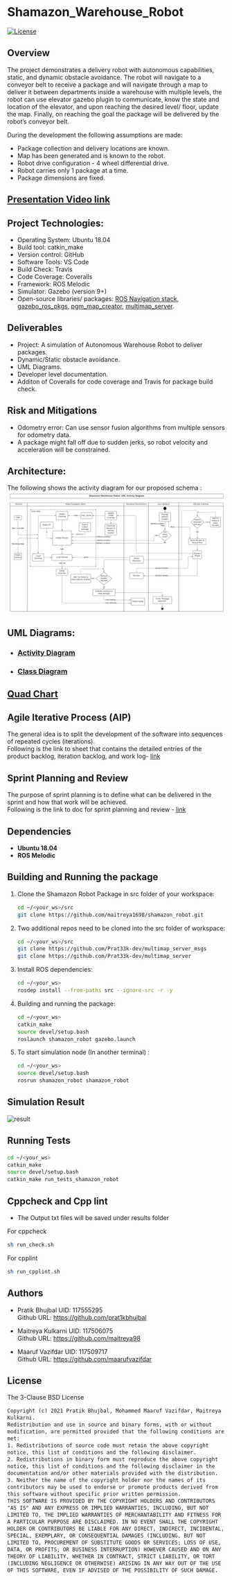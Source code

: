 # Shamazon_Warehouse_Robot
[![License](https://img.shields.io/badge/License-BSD%203--Clause-blue.svg)](https://opensource.org/licenses/BSD-3-Clause)

## Overview
The project demonstrates a delivery robot with autonomous capabilities, static, and dynamic obstacle avoidance. The robot will navigate to a conveyor belt to receive a package and will navigate through a map to deliver it between departments inside a warehouse with multiple levels, the robot can use elevator gazebo plugin to communicate, know the state and location of the elevator, and upon reaching the desired level/ floor, update the map. Finally, on reaching the goal the package will be delivered by the robot’s conveyor belt.

During the development the following assumptions
are made:
- Package collection and delivery locations are known.
- Map has been generated and is known to the robot.
- Robot drive configuration - 4 wheel differential drive.
- Robot carries only 1 package at a time.
- Package dimensions are fixed.

## [Presentation Video link](https://drive.google.com/file/d/1NzI3LVkqqi4rIJxv15HFPzumJXbBZcDZ/view?usp=sharing)

## Project Technologies:
- Operating System: Ubuntu 18.04
- Build tool: catkin_make
- Version control: GitHub
- Software Tools: VS Code
- Build Check: Travis
- Code Coverage: Coveralls
- Framework: ROS Melodic
- Simulator: Gazebo (version 9+)
- Open-source libraries/ packages: [ROS Navigation stack](https://github.com/ros-planning/navigation/tree/melodic-devel), [ gazebo_ros_pkgs](https://github.com/ros-simulation/gazebo_ros_pkgs/tree/melodic-devel), [ pgm_map_creator](https://github.com/hyfan1116/pgm_map_creator), [ multimap_server](https://github.com/RobotnikAutomation/multimap_server
).

## Deliverables
- Project: A simulation of Autonomous Warehouse Robot to deliver packages.
- Dynamic/Static obstacle avoidance.
- UML Diagrams.
- Developer level documentation.
- Additon of Coveralls for code coverage and Travis for package build check.

## Risk and Mitigations
- Odometry error: Can use sensor fusion algorithms from multiple sensors for odometry data.
- A package might fall off due to sudden jerks, so robot velocity and acceleration will be constrained.

## Architecture:
The following shows the activity diagram for our proposed schema :  
<img  alt="ad"  src="UML/final/ad.png" />  
## UML Diagrams:
- ### [Activity Diagram](UML/final/ActivityDiagram.pdf)
- ### [Class Diagram](UML/final/ClassDiagram.pdf)

## [Quad Chart](/quadchart.pdf)  

## Agile Iterative Process (AIP) 
The general idea is to split the development of the software into sequences of repeated cycles (iterations).  
Following is the link to sheet that contains the detailed entries of the  product backlog, iteration backlog, and work log- [link](https://docs.google.com/spreadsheets/d/18Xq4BVFL68C6Wvr2qXAJ81NjCmKPvWJj-AAwVcG0ChA/edit#gid=0)

## Sprint Planning and Review
The purpose of sprint planning is to define what can be delivered in the sprint and how that work will be achieved.  
Following is the link to doc for sprint planning and review - [link](https://docs.google.com/document/d/1AmzMY3f8XwVzfqlMO0ibq1iekdNcpcQLZXXCRKqJ8bo/edit)


## Dependencies

- **Ubuntu 18.04**
- **ROS Melodic** 


## Building and Running the package
1. Clone the Shamazon Robot Package in src folder of your workspace:
    ```bash
    cd ~/<your_ws>/src
    git clone https://github.com/maitreya1698/shamazon_robot.git
    ```
2. Two additional repos need to be cloned into the src folder of workspace:
    ```bash
    cd ~/<your_ws>/src
    git clone https://github.com/Prat33k-dev/multimap_server_msgs
    git clone https://github.com/Prat33k-dev/multimap_server
    ```
3. Install ROS dependencies:
    ```bash
    cd ~/<your_ws>
    rosdep install --from-paths src --ignore-src -r -y
    ```
4. Building and running the package:
    ```bash
    cd ~/<your_ws>
    catkin_make
    source devel/setup.bash
    roslaunch shamazon_robot gazebo.launch
    ```
5. To start simulation node (In another terminal) :
    ```bash
    cd ~/<your_ws>
    source devel/setup.bash
    rosrun shamazon_robot shamazon_robot
    ```
## Simulation Result
<img  alt="result"  src="results/output.gif" />  
  
  
## Running Tests
  ```bash
cd ~/<your_ws>
catkin_make
source devel/setup.bash
catkin_make run_tests_shamazon_robot
```  

## Cppcheck and Cpp lint
* The Output txt files will be saved under results folder  

For cppcheck

```bash
sh run_check.sh 
```

For cpplint
```bash
sh run_cpplint.sh 
```

## Authors
- Pratik Bhujbal  UID: 117555295   
  Github URL: https://github.com/prat1kbhujbal

- Maitreya Kulkarni UID: 117506075  
  Github URL: https://github.com/maitreya98
  
- Maaruf Vazifdar UID: 117509717  
  Github URL: https://github.com/maarufvazifdar

## License
The 3-Clause BSD License
```
Copyright (c) 2021 Pratik Bhujbal, Mohammed Maaruf Vazifdar, Maitreya Kulkarni.
Redistribution and use in source and binary forms, with or without modification, are permitted provided that the following conditions are met:
1. Redistributions of source code must retain the above copyright notice, this list of conditions and the following disclaimer.
2. Redistributions in binary form must reproduce the above copyright notice, this list of conditions and the following disclaimer in the documentation and/or other materials provided with the distribution.
3. Neither the name of the copyright holder nor the names of its contributors may be used to endorse or promote products derived from this software without specific prior written permission.
THIS SOFTWARE IS PROVIDED BY THE COPYRIGHT HOLDERS AND CONTRIBUTORS "AS IS" AND ANY EXPRESS OR IMPLIED WARRANTIES, INCLUDING, BUT NOT LIMITED TO, THE IMPLIED WARRANTIES OF MERCHANTABILITY AND FITNESS FOR A PARTICULAR PURPOSE ARE DISCLAIMED. IN NO EVENT SHALL THE COPYRIGHT HOLDER OR CONTRIBUTORS BE LIABLE FOR ANY DIRECT, INDIRECT, INCIDENTAL, SPECIAL, EXEMPLARY, OR CONSEQUENTIAL DAMAGES (INCLUDING, BUT NOT LIMITED TO, PROCUREMENT OF SUBSTITUTE GOODS OR SERVICES; LOSS OF USE, DATA, OR PROFITS; OR BUSINESS INTERRUPTION) HOWEVER CAUSED AND ON ANY THEORY OF LIABILITY, WHETHER IN CONTRACT, STRICT LIABILITY, OR TORT (INCLUDING NEGLIGENCE OR OTHERWISE) ARISING IN ANY WAY OUT OF THE USE OF THIS SOFTWARE, EVEN IF ADVISED OF THE POSSIBILITY OF SUCH DAMAGE.
```

